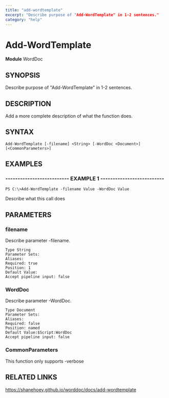```yaml
---
title: "add-wordtemplate"
excerpt: "Describe purpose of "Add-WordTemplate" in 1-2 sentences."
category: "help"
---
```


# Add-WordTemplate
**Module** WordDoc

## SYNOPSIS
Describe purpose of "Add-WordTemplate" in 1-2 sentences.

## DESCRIPTION
Add a more complete description of what the function does.

## SYNTAX

```
Add-WordTemplate [-filename] <String> [-WordDoc <Document>] [<CommonParameters>]
```


## EXAMPLES

### -------------------------- EXAMPLE 1 --------------------------


```
PS C:\>Add-WordTemplate -filename Value -WordDoc Value
```

Describe what this call does


## PARAMETERS

### filename

Describe parameter -filename.

```
Type String
Parameter Sets: 
Aliases: 
Required: true
Position: 1
Default Value:
Accept pipeline input: false
```
### WordDoc

Describe parameter -WordDoc.

```
Type Document
Parameter Sets: 
Aliases: 
Required: false
Position: named
Default Value:$Script:WordDoc
Accept pipeline input: false
```
### CommonParameters

This function only supports -verbose

## RELATED LINKS


https://shanehoey.github.io/worddoc/docs/add-wordtemplate
